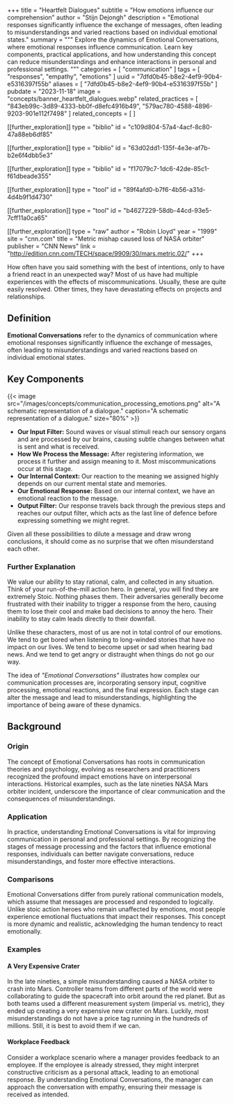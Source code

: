 +++
title = "Heartfelt Dialogues"
subtitle = "How emotions influence our comprehension"
author = "Stijn Dejongh"
description = "Emotional responses significantly influence the exchange of messages, often leading to misunderstandings and varied reactions based on individual emotional states."
summary = """
Explore the dynamics of Emotional Conversations, where emotional responses influence communication. Learn key components, practical applications, and how understanding this concept can reduce misunderstandings and enhance interactions in personal and professional settings.
"""
categories = [ "communication" ]
tags = [ "responses", "empathy", "emotions" ]
uuid = "7dfd0b45-b8e2-4ef9-90b4-e5316397f55b"
aliases = [ "7dfd0b45-b8e2-4ef9-90b4-e5316397f55b" ]
pubdate = "2023-11-18"
image = "concepts/banner_heartfelt_dialogues.webp"
related_practices = [
  "843eb99c-3d89-4333-bb0f-d8efc4916b49",
  "579ac780-4588-4896-9203-901e112f7498"
]
related_concepts = [ ]

[[further_exploration]]
type = "biblio"
id = "c109d804-57a4-4acf-8c80-47a88eb6df85"

[[further_exploration]]
type = "biblio"
id = "63d02dd1-135f-4e3e-af7b-b2e6f4dbb5e3"

[[further_exploration]]
type = "biblio"
id = "f17079c7-1dc6-42de-85c1-f61dbeade355"

[[further_exploration]]
type = "tool"
id = "89f4afd0-b7f6-4b56-a31d-4d4b9f1d4730"

[[further_exploration]]
type = "tool"
id = "b4627229-58db-44cd-93e5-7cff11a0ca65"

[[further_exploration]]
type = "raw"
author = "Robin Lloyd"
year = "1999"
site = "cnn.com"
title = "Metric mishap caused loss of NASA orbiter"
publisher = "CNN News"
link = "http://edition.cnn.com/TECH/space/9909/30/mars.metric.02/"
+++

How often have you said something with the best of intentions, only to have a friend react in an unexpected way? Most of us have had multiple
experiences with the effects of miscommunications. Usually, these are quite easily resolved. Other times, they have devastating effects on projects
and relationships.

## Definition

**Emotional Conversations** refer to the dynamics of communication where emotional responses significantly influence the exchange of messages, often
leading to misunderstandings and varied reactions based on individual emotional states.

## Key Components

{{< image src="/images/concepts/communication_processing_emotions.png"
alt="A schematic representation of a dialogue."
caption="A schematic representation of a dialogue."
size="80%" >}}

- **Our Input Filter:** Sound waves or visual stimuli reach our sensory organs and are processed by our brains, causing subtle changes between what
  is sent and what is received.
- **How We Process the Message:** After registering information, we process it further and assign meaning to it. Most miscommunications occur at
  this stage.
- **Our Internal Context:** Our reaction to the meaning we assigned highly depends on our current mental state and memories.
- **Our Emotional Response:** Based on our internal context, we have an emotional reaction to the message.
- **Output Filter:** Our response travels back through the previous steps and reaches our output filter, which acts as the last line of defence
  before expressing something we might regret.

Given all these possibilities to dilute a message and draw wrong conclusions, it should come as no surprise that we often misunderstand each other.

### Further Explanation

We value our ability to stay rational, calm, and collected in any situation. Think of your run-of-the-mill action hero. In general, you will find
they are extremely Stoic. Nothing phases them. Their adversaries generally become frustrated with their inability to trigger a response from the
hero, causing them to lose their cool and make bad decisions to annoy the hero. Their inability to stay calm leads directly to their downfall.

Unlike these characters, most of us are not in total control of our emotions. We tend to get bored when listening to long-winded stories that have
no impact on our lives. We tend to become upset or sad when hearing bad news. And we tend to get angry or distraught when things do not go our way.

The idea of _"Emotional Conversations"_ illustrates how complex our communication processes are, incorporating sensory input, cognitive processing,
emotional reactions, and the final expression. Each stage can alter the message and lead to misunderstandings, highlighting the importance of being
aware of these dynamics.

## Background

### Origin

The concept of Emotional Conversations has roots in communication theories and psychology, evolving as researchers and practitioners recognized the
profound impact emotions have on interpersonal interactions. Historical examples, such as the late nineties NASA Mars orbiter incident, underscore
the importance of clear communication and the consequences of misunderstandings.

### Application

In practice, understanding Emotional Conversations is vital for improving communication in personal and professional settings. By recognizing the
stages of message processing and the factors that influence emotional responses, individuals can better navigate conversations, reduce
misunderstandings, and foster more effective interactions.

### Comparisons

Emotional Conversations differ from purely rational communication models, which assume that messages are processed and responded to logically.
Unlike stoic action heroes who remain unaffected by emotions, most people experience emotional fluctuations that impact their responses. This
concept is more dynamic and realistic, acknowledging the human tendency to react emotionally.

### Examples

#### A Very Expensive Crater

In the late nineties, a simple misunderstanding caused a NASA orbiter to crash into Mars. Controller teams from different parts of the world were
collaborating to guide the spacecraft into orbit around the red planet. But as both teams used a different measurement system (imperial vs. metric),
they ended up creating a very expensive new crater on Mars. Luckily, most misunderstandings do not have a price tag running in the hundreds of
millions. Still, it is best to avoid them if we can.

#### Workplace Feedback

Consider a workplace scenario where a manager provides feedback to an employee. If the employee is already stressed, they might interpret
constructive criticism as a personal attack, leading to an emotional response. By understanding Emotional Conversations, the manager can approach
the conversation with empathy, ensuring their message is received as intended.
